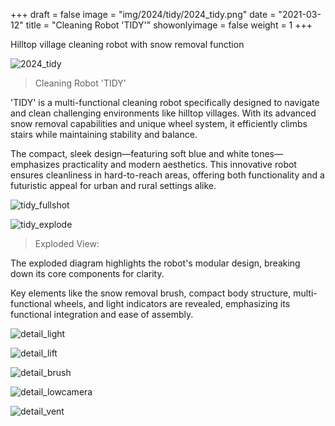 +++
draft = false
image = "img/2024/tidy/2024_tidy.png"
date = "2021-03-12"
title = "Cleaning Robot 'TIDY'"
showonlyimage = false
weight = 1
+++

Hilltop village cleaning robot with snow removal function

<!--more-->

![2024_tidy][1]

> Cleaning Robot 'TIDY'

'TIDY' is a multi-functional cleaning robot specifically designed to navigate and clean challenging environments like hilltop villages. With its advanced snow removal capabilities and unique wheel system, it efficiently climbs stairs while maintaining stability and balance.

The compact, sleek design—featuring soft blue and white tones—emphasizes practicality and modern aesthetics. This innovative robot ensures cleanliness in hard-to-reach areas, offering both functionality and a futuristic appeal for urban and rural settings alike.

![tidy_fullshot][2]

![tidy_explode][3]

> Exploded View:

The exploded diagram highlights the robot's modular design, breaking down its core components for clarity.

Key elements like the snow removal brush, compact body structure, multi-functional wheels, and light indicators are revealed, emphasizing its functional integration and ease of assembly.

![detail_light][4]

![detail_lift][5]

![detail_brush][6]

![detail_lowcamera][7]

![detail_vent][8]

[1]: /img/2024/tidy/2024_tidy.png
[2]: /img/2024/tidy/fullshot.png
[3]: /img/2024/tidy/explode_view.png
[4]: /img/2024/tidy/detail_light.png
[5]: /img/2024/tidy/detail_lift.png
[6]: /img/2024/tidy/detail_brush.png
[7]: /img/2024/tidy/detail_lowcamera.png
[8]: /img/2024/tidy/detail_vent.png
